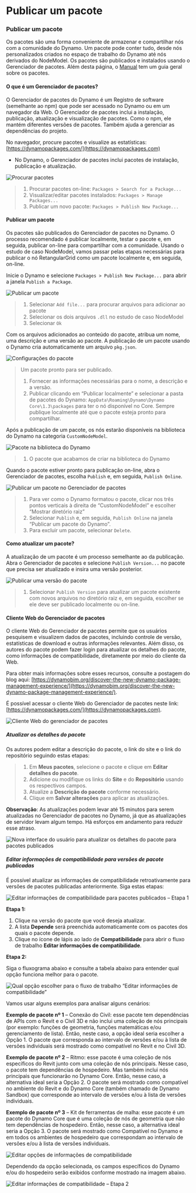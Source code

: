 # Publicar um pacote

### Publicar um pacote <a href="#publish-a-package" id="publish-a-package"></a>

Os pacotes são uma forma conveniente de armazenar e compartilhar nós com a comunidade do Dynamo. Um pacote pode conter tudo, desde nós personalizados criados no espaço de trabalho do Dynamo até nós derivados do NodeModel. Os pacotes são publicados e instalados usando o Gerenciador de pacotes. Além desta página, o [Manual](https://primer2.dynamobim.org/v/pt-br/6_custom_nodes_and_packages/6-2_packages/1-introduction) tem um guia geral sobre os pacotes.

#### O que é um Gerenciador de pacotes? <a href="#what-is-a-package-manager" id="what-is-a-package-manager"></a>

O Gerenciador de pacotes do Dynamo é um Registro de software (semelhante ao npm) que pode ser acessado no Dynamo ou em um navegador da Web. O Gerenciador de pacotes inclui a instalação, publicação, atualização e visualização de pacotes. Como o npm, ele mantém diferentes versões de pacotes. Também ajuda a gerenciar as dependências do projeto.

No navegador, procure pacotes e visualize as estatísticas: [https://dynamopackages.com/](https://dynamopackages.com)

* No Dynamo, o Gerenciador de pacotes inclui pacotes de instalação, publicação e atualização.

![Procurar pacotes](images/dynamopackagemanager.jpg)

> 1. Procurar pacotes on-line: `Packages > Search for a Package...`
> 2. Visualizar/editar pacotes instalados: `Packages > Manage Packages...`
> 3. Publicar um novo pacote: `Packages > Publish New Package...`

#### Publicar um pacote <a href="#publishing-a-package" id="publishing-a-package"></a>

Os pacotes são publicados do Gerenciador de pacotes no Dynamo. O processo recomendado é publicar localmente, testar o pacote e, em seguida, publicar on-line para compartilhar com a comunidade. Usando o estudo de caso NodeModel, vamos passar pelas etapas necessárias para publicar o nó RetangularGrid como um pacote localmente e, em seguida, on-line.

Inicie o Dynamo e selecione `Packages > Publish New Package...` para abrir a janela `Publish a Package`.

![Publicar um pacote](images/dyn-publish-package-add-files.jpg)

> 1. Selecionar `Add file...` para procurar arquivos para adicionar ao pacote
> 2. Selecionar os dois arquivos `.dll` no estudo de caso NodeModel
> 3. Selecionar `Ok`

Com os arquivos adicionados ao conteúdo do pacote, atribua um nome, uma descrição e uma versão ao pacote. A publicação de um pacote usando o Dynamo cria automaticamente um arquivo `pkg.json`.

![Configurações do pacote](images/dyn-publish-package.jpg)

> Um pacote pronto para ser publicado.
>
> 1. Fornecer as informações necessárias para o nome, a descrição e a versão.
> 2. Publicar clicando em “Publicar localmente” e selecionar a pasta de pacotes do Dynamo: `AppData\Roaming\Dynamo\Dynamo Core\1.3\packages` para ter o nó disponível no Core. Sempre publique localmente até que o pacote esteja pronto para compartilhar.

Após a publicação de um pacote, os nós estarão disponíveis na biblioteca do Dynamo na categoria `CustomNodeModel`.

![Pacote na biblioteca do Dynamo](images/dyn-publish-package-library.jpg)

> 1. O pacote que acabamos de criar na biblioteca do Dynamo

Quando o pacote estiver pronto para publicação on-line, abra o Gerenciador de pacotes, escolha `Publish` e, em seguida, `Publish Online`.

![Publicar um pacote no Gerenciador de pacotes](images/dyn-publish-package-directory.jpg)

> 1. Para ver como o Dynamo formatou o pacote, clicar nos três pontos verticais à direita de “CustomNodeModel” e escolher “Mostrar diretório raiz”
> 2. Selecionar `Publish` e, em seguida, `Publish Online` na janela “Publicar um pacote do Dynamo”.
> 3. Para excluir um pacote, selecionar `Delete`.

#### Como atualizar um pacote? <a href="#how-do-i-update-a-package" id="how-do-i-update-a-package"></a>

A atualização de um pacote é um processo semelhante ao da publicação. Abra o Gerenciador de pacotes e selecione `Publish Version...` no pacote que precisa ser atualizado e insira uma versão posterior.

![Publicar uma versão do pacote](images/dyn-publish-package-version.jpg)

> 1. Selecionar `Publish Version` para atualizar um pacote existente com novos arquivos no diretório raiz e, em seguida, escolher se ele deve ser publicado localmente ou on-line.

#### Cliente Web do Gerenciador de pacotes <a href="#package-manager-web-client" id="package-manager-web-client"></a>

O cliente Web do Gerenciador de pacotes permite que os usuários pesquisem e visualizem dados de pacotes, incluindo controle de versão, estatísticas de download e outras informações relevantes. Além disso, os autores do pacote podem fazer login para atualizar os detalhes do pacote, como informações de compatibilidade, diretamente por meio do cliente da Web.

Para obter mais informações sobre esses recursos, consulte a postagem do blog aqui: [https://dynamobim.org/discover-the-new-dynamo-package-management-experience/](https://dynamobim.org/discover-the-new-dynamo-package-management-experience/).

É possível acessar o cliente Web do Gerenciador de pacotes neste link: [https://dynamopackages.com/](https://dynamopackages.com).

![Cliente Web do gerenciador de pacotes](images/packagemanager-browser.jpg)

##### Atualizar os detalhes do pacote

Os autores podem editar a descrição do pacote, o link do site e o link do repositório seguindo estas etapas:  

> 1. Em **Meus pacotes**, selecione o pacote e clique em **Editar detalhes do pacote**.  
> 2. Adicione ou modifique os links do **Site** e do **Repositório** usando os respectivos campos.  
> 3. Atualize a **Descrição do pacote** conforme necessário.  
> 4. Clique em **Salvar alterações** para aplicar as atualizações.  

 **Observação**: As atualizações podem levar até 15 minutos para serem atualizadas no Gerenciador de pacotes no Dynamo, já que as atualizações de servidor levam algum tempo. Há esforços em andamento para reduzir esse atraso.  

 ![Nova interface do usuário para atualizar os detalhes do pacote para pacotes publicados](images/Package-Manager_Image_5.png)

##### Editar informações de compatibilidade para versões de pacote publicadas  

É possível atualizar as informações de compatibilidade retroativamente para versões de pacotes publicadas anteriormente. Siga estas etapas:  

![Editar informações de compatibilidade para pacotes publicados – Etapa 1](images/Package-Manager_Image_6.png)

**Etapa 1:**  

1. Clique na versão do pacote que você deseja atualizar.  
2. A lista **Depende** será preenchida automaticamente com os pacotes dos quais o pacote depende.  
3. Clique no ícone de lápis ao lado de **Compatibilidade** para abrir o fluxo de trabalho **Editar informações de compatibilidade**.  

**Etapa 2:**  

Siga o fluxograma abaixo e consulte a tabela abaixo para entender qual opção funciona melhor para o pacote.

![Qual opção escolher para o fluxo de trabalho “Editar informações de compatibilidade”](images/Package-Manager_Image_7.png)

Vamos usar alguns exemplos para analisar alguns cenários:

**Exemplo de pacote nº 1** – Conexão do Civil: esse pacote tem dependências de APIs com o Revit e o Civil 3D e não inclui uma coleção de nós principais (por exemplo: funções de geometria, funções matemáticas e/ou gerenciamento de lista). Então, neste caso, a opção ideal seria escolher a Opção 1. O pacote que corresponda ao intervalo de versões e/ou à lista de versões individuais será mostrado como compatível no Revit e no Civil 3D.

**Exemplo de pacote nº 2** – Ritmo: esse pacote é uma coleção de nós específicos do Revit junto com uma coleção de nós principais. Nesse caso, o pacote tem dependências de hospedeiro. Mas também inclui nós principais que funcionarão no Dynamo Core. Então, nesse caso, a alternativa ideal seria a Opção 2. O pacote será mostrado como compatível no ambiente do Revit e do Dynamo Core (também chamado de Dynamo Sandbox) que corresponde ao intervalo de versões e/ou à lista de versões individuais.

**Exemplo de pacote nº 3** – Kit de ferramentas de malha: esse pacote é um pacote do Dynamo Core que é uma coleção de nós de geometria que não tem dependências de hospedeiro. Então, nesse caso, a alternativa ideal seria a Opção 3. O pacote será mostrado como Compatível no Dynamo e em todos os ambientes de hospedeiro que correspondam ao intervalo de versões e/ou à lista de versões individuais.

![Editar opções de informações de compatibilidade](images/Package-Manager_Image_8.png)

Dependendo da opção selecionada, os campos específicos do Dynamo e/ou do hospedeiro serão exibidos conforme mostrado na imagem abaixo.

![Editar informações de compatibilidade – Etapa 2](images/Package-Manager_Image_9.png)
